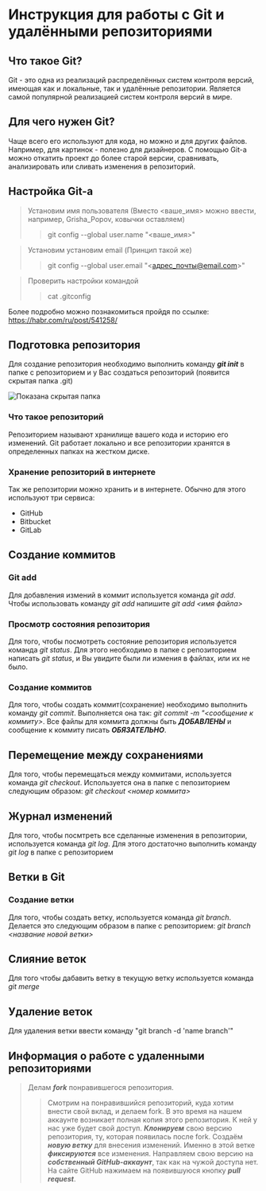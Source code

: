 # Инструкция для работы с Git и удалёнными репозиториями

## Что такое Git?
Git - это одна из реализаций распределённых систем контроля версий, имеющая как и локальные, так и удалённые репозитории. Является самой популярной реализацией систем контроля версий в мире.

## Для чего нужен Git?
Чаще всего его используют для кода, но можно и для других файлов. Например, для картинок - полезно для дизайнеров. С помощью Git-a можно откатить проект до более старой версии, сравнивать, анализировать или сливать изменения в репозиторий.

Настройка Git-а
--
> Установим имя пользователя (Вместо <ваше_имя> можно ввести, например, Grisha_Popov, ковычки оставляем)
>> git config --global user.name "<ваше_имя>"

> Установим установим email (Принцип такой же)
>>git config --global user.email "<адрес_почты@email.com>" 

> Проверить настройки командой 
>> cat .gitconfig

Более подробно можно познакомиться пройдя по ссылке: https://habr.com/ru/post/541258/

## Подготовка репозитория
Для создание репозитория необходимо выполнить команду **_git init_**  в папке с репозиторием и у Вас создаться репозиторий (появится скрытая папка .git) 

![Показана скрытая папка](https://disk.yandex.ru/i/h0OB8U4A78Kk7A/800/600)

### Что такое репозиторий
Репозиторием называют хранилище вашего кода и историю его изменений. Git работает локально и все репозитории хранятся в определенных папках на жестком диске.

### Хранение репозиторий в интернете
Так же репозитории можно хранить и в интернете. Обычно для этого используют три сервиса:

* GitHub
* Bitbucket
* GitLab 

## Создание коммитов

### Git add
Для добавления измений в коммит используется команда *git add*. Чтобы использовать команду *git add* напишите *git add <имя файла>*

### Просмотр состояния репозитория
Для того, чтобы посмотреть состояние репозитория используется команда *git status*. Для этого необходимо в папке с репозиторием написать *git status*, и Вы увидите были ли измения в файлах, или их не было.

### Создание коммитов
Для того, чтобы создать коммит(сохранение) необходимо выполнить команду *git commit*. Выполняется она так: *git commit -m "<сообщение к коммиту>*. Все файлы для коммита должны быть ***ДОБАВЛЕНЫ*** и сообщение к коммиту писать ***ОБЯЗАТЕЛЬНО***.

## Перемещение между сохранениями
Для того, чтобы перемещаться между коммитами, используется команда *git checkout*. Используется она в папке с пепозиторием следующим образом: *git checkout <номер коммита>*

## Журнал изменений
Для того, чтобы посмтреть все сделанные изменения в репозитории, используется команда *git log*. Для этого достаточно выполнить команду *git log* в папке с репозиторием

## Ветки в Git

### Создание ветки

Для того, чтобы создать ветку, используется команда *git branch*. Делается это следующим образом в папке с репозиторием: *git branch <название новой ветки>*

## Слияние веток

Для того чтобы дабавить ветку в текущую ветку используется команда *git merge <name branch>*

## Удаление веток
Для удаления ветки ввести команду "git branch -d 'name branch'"

## Информация о работе с удаленными репозиториями
>   Делам ***fork*** понравившегося репозитория.
>>  Смотрим на понравившийся репозиторий, куда хотим внести свой вклад, и делаем fork. В это время на нашем аккаунте возникает полная копия этого репозитория. К ней у нас уже будет свой доступ.
>   ***Клонируем*** свою версию репозитория, ту, которая появилась после fork.
>   Создаём ***новую ветку*** для внесения изменений. Именно в этой ветке ***фиксируются*** все изменения.
>   Направляем свою версию на ***собственный  GitHub-аккаунт***, так как на чужой доступа нет.
>   На сайте GitHub нажимаем на появившуюся кнопку ***pull request***.
